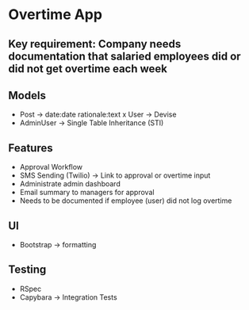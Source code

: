 # Overtime App

## Key requirement: Company needs documentation that salaried employees did or did not get overtime each week

## Models

- Post -> date:date rationale:text
  x User -> Devise
- AdminUser -> Single Table Inheritance (STI)

## Features

- Approval Workflow
- SMS Sending (Twilio) -> Link to approval or overtime input
- Administrate admin dashboard
- Email summary to managers for approval
- Needs to be documented if employee (user) did not log overtime

## UI

- Bootstrap -> formatting

## Testing

- RSpec
- Capybara -> Integration Tests
